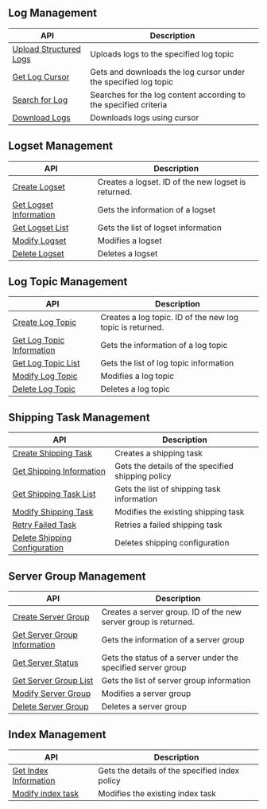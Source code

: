 
## Log Management

| API | Description |
| ------------------------------------------------------------ | ---------------------------------- |
| [Upload Structured Logs](https://cloud.tencent.com/document/product/614/16873) | Uploads logs to the specified log topic |
| [Get Log Cursor](https://cloud.tencent.com/document/product/614/16876) | Gets and downloads the log cursor under the specified log topic |
| [Search for Log](https://cloud.tencent.com/document/product/614/16875) | Searches for the log content according to the specified criteria |
| [Download Logs](https://cloud.tencent.com/document/product/614/16874) | Downloads logs using cursor |

## Logset Management

| API | Description |
| ------------------------------------------------------------ | --------------------------- |
| [Create Logset](https://cloud.tencent.com/document/product/614/16879) | Creates a logset. ID of the new logset is returned. |
| [Get Logset Information](https://cloud.tencent.com/document/product/614/16881) | Gets the information of a logset |
| [Get Logset List](https://cloud.tencent.com/document/product/614/16882) | Gets the list of logset information |
| [Modify Logset](https://cloud.tencent.com/document/product/614/16878) | Modifies a logset |
| [Delete Logset](https://cloud.tencent.com/document/product/614/16880) | Deletes a logset |

## Log Topic Management

| API | Description |
| ------------------------------------------------------------ | ------------------------------- |
| [Create Log Topic](https://cloud.tencent.com/document/product/614/16885) | Creates a log topic. ID of the new log topic is returned. |
| [Get Log Topic Information](https://cloud.tencent.com/document/product/614/16887) | Gets the information of a log topic |
| [Get Log Topic List](https://cloud.tencent.com/document/product/614/16888) | Gets the list of log topic information |
| [Modify Log Topic](https://cloud.tencent.com/document/product/614/16884) | Modifies a log topic |
| [Delete Log Topic](https://cloud.tencent.com/document/product/614/16886) | Deletes a log topic |

## Shipping Task Management

| API | Description |
| ------------------------------------------------------------ | -------------------------- |
| [Create Shipping Task](https://cloud.tencent.com/document/product/614/16890) | Creates a shipping task |
| [Get Shipping Information](https://cloud.tencent.com/document/product/614/16894) | Gets the details of the specified shipping policy |
| [Get Shipping Task List](https://cloud.tencent.com/document/product/614/16891) | Gets the list of shipping task information |
| [Modify Shipping Task](https://cloud.tencent.com/document/product/614/16893) | Modifies the existing shipping task |
| [Retry Failed Task](https://cloud.tencent.com/document/product/614/16895) | Retries a failed shipping task |
| [Delete Shipping Configuration](https://cloud.tencent.com/document/product/614/16892) | Deletes shipping configuration |

## Server Group Management

| API | Description |
| ------------------------------------------------------------ | --------------------------- |
| [Create Server Group](https://cloud.tencent.com/document/product/614/16899) | Creates a server group. ID of the new server group is returned. |
| [Get Server Group Information](https://cloud.tencent.com/document/product/614/16902) | Gets the information of a server group |
| [Get Server Status](https://cloud.tencent.com/document/product/614/16901) | Gets the status of a server under the specified server group |
| [Get Server Group List](https://cloud.tencent.com/document/product/614/16903) | Gets the list of server group information |
| [Modify Server Group](https://cloud.tencent.com/document/product/614/16898) | Modifies a server group |
| [Delete Server Group](https://cloud.tencent.com/document/product/614/16900) | Deletes a server group |

## Index Management

| API | Description |
| ------------------------------------------------------------ | -------------------------- |
| [Get Index Information](https://cloud.tencent.com/document/product/614/16906) | Gets the details of the specified index policy |
| [Modify index task](https://cloud.tencent.com/document/product/614/16905) | Modifies the existing index task |

